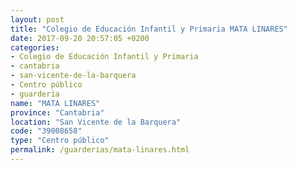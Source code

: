 ```yaml
---
layout: post
title: "Colegio de Educación Infantil y Primaria MATA LINARES"
date: 2017-09-20 20:57:05 +0200
categories:
- Colegio de Educación Infantil y Primaria
- cantabria
- san-vicente-de-la-barquera
- Centro público
- guarderia
name: "MATA LINARES"
province: "Cantabria"
location: "San Vicente de la Barquera"
code: "39008658"
type: "Centro público"
permalink: /guarderias/mata-linares.html
---
```

